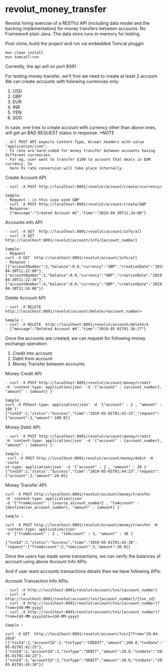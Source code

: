 # revolut_money_transfer
Revolut hiring exercise of a RESTful API (including data model and the backing implementation) for money transfers between accounts. 
No Framework plain Java. The data store runs in-memory for testing.

Post clone, build the project and run via embedded Tomcat pluggin
```
mvn clean install
mvn tomcat7:run
```
Currently, the api will on port 8091

For testing money transfer, we'll first we need to create at least 2 account.
We can create accounts with following currencies only:
1. USD
2. GBP
3. EUR
4. INR
5. YEN
6. SGD

In case, one tries to create account with currency other than above ones, will get an BAD REQUEST status in response.
*NOTE 
```
- all POST API expects Content-Type, Accept headers with value "application/json".
- Fx rate are hard-coded for money transfer between accounts having different currencies.
- For eg, user want to transfer $100 to account that deals in EUR currency. So 
  here Fx rate conversion will take place internally.
```

Create Account API:
```
- curl -X POST http://localhost:8091/revolut/account/create/<currency>

Sample: 
- Request : in this case used GBP
  curl -X POST http://localhost:8091/revolut/account/create/GBP
- Response:
  {"message":"Created Account #2","time":"2019-04-30T11:24:08"}
```

Accounts info API:
```
- curl -X GET  http://localhost:8091/revolut/account/info/all
- curl -X GET  http://localhost:8091/revolut/account/info/{account_number}

Sample: 
- Request
curl -X GET  http://localhost:8091/revolut/account/info/all
- Respnse : 
[{"accountNumber":2,"balance":0.0,"currency":"GBP","creationDate":"2019-04-30T11:22:09"},
{"accountNumber":3,"balance":0.0,"currency":"GBP","creationDate":"2019-04-30T11:22:36"},
{"accountNumber":4,"balance":0.0,"currency":"GBP","creationDate":"2019-04-30T11:24:08"}]
```

Delete Account API:
```
- curl -X DELETE  http://localhost:8091/revolut/account/delete/<account_number>

Sample : 
- curl -X DELETE  http://localhost:8091/revolut/account/delete/4
- {"message":"Deleted Account #4","time":"2019-05-01T01:36:27"}
```

Once the accounts are created, we can request for following money exchange operation:
1. Credit into account
2. Debit from account
3. Money Transfer between accounts

Money Credit API:
```
- curl -X POST http://localhost:8091/revolut/account/money/credit 
-H 'content-type: application/json' -d '{"account" : {account_number}, "amount" : {amount} }'

Sample:
curl -X POSent-type: application/json' -d '{"account" : 2 , "amount" : 100 }'
{"txnId":1,"status":"Success","time":"2019-05-01T01:42:15","request":{"account":2,"amount":100.0}}

```

Money Debit API:
```
- curl -X POST http://localhost:8091/revolut/account/money/credit 
-H 'content-type: application/json' -d '{"account" : {account_number}, "amount" : {amount} }'

Sample :
 curl -X POST http://localhost:8091/revolut/account/money/debit -H 'conte
nt-type: application/json' -d '{"account" : 2 , "amount" : 20 }'
{"txnId":2,"status":"Success","time":"2019-05-01T01:44:23","request":{"account":2,"amount":20.0}}
```

Money Transfer API:
```
curl -X POST http://localhost:8091/revolut/account/money/transfer 
-H 'content-type: application/json' 
-d '{"fromAccount" : {source_account_number} , "toAccount" : {destination_account_number}, "amount" : {amount} }'

Sample : 

curl -X POST http://localhost:8091/revolut/account/money/transfer -H 'content-type: application/json' 
-d '{"fromAccount" : 2 , "toAccount" : 3, "amount" : 30 }'

{"txnId":3,"status":"Success","time":"2019-05-01T01:45:38",
"request":{"fromAccount":2,"toAccount":3,"amount":30.0}}

```
Once the users has made some transactions, we can verify the balances of account using above Account Info APIs.

And if user want accounts transactions details then we have following APIs:

Account Transaction Info APIs:
```
- curl -X http://localhost:8091/revolut/account/txn/{account_number}
- curl -X http://localhost:8091/revolut/account/txn/{account_number}/{txn_id}
- curl -X http://localhost:8091/revolut/account/txn/{account_number}?from={dd-MM-yyyy}
- curl -X http://localhost:8091/revolut/account/txn/{account_number}?from={dd-MM-yyyy}&to={dd-MM-yyyy}

Sample : 

curl -X GET  http://localhost:8091/revolut/account/txn/2?from="29-04-2018"
[{"txnId":1,"accountId":2,"txnType":"CREDIT","amount":100.0,"txnDate":"2019-05-01T01:42:15"},
{"txnId":2,"accountId":2,"txnType":"DEBIT","amount":20.0,"txnDate":"2019-05-01T01:44:23"},
{"txnId":3,"accountId":2,"txnType":"DEBIT","amount":30.0,"txnDate":"2019-05-01T01:45:38"}]
```
